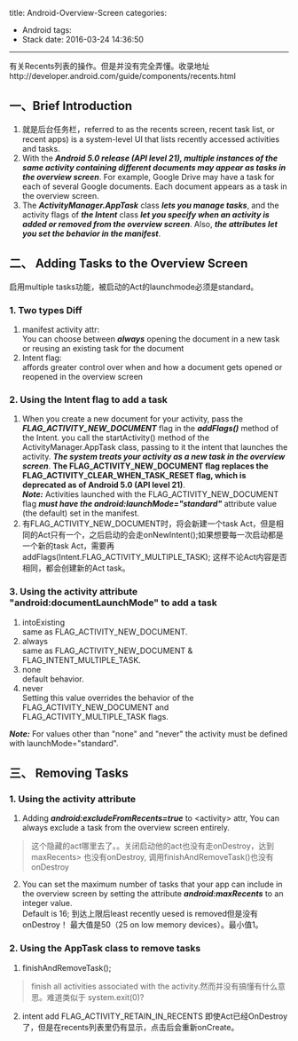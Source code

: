 title: Android-Overview-Screen
categories:
  - Android
tags:
  - Stack
date: 2016-03-24 14:36:50
---
有关Recents列表的操作。但是并没有完全弄懂。收录地址http://developer.android.com/guide/components/recents.html

## 一、Brief Introduction

1. 就是后台任务栏，referred to as the recents screen, recent task list, or recent apps) is a system-level UI that lists recently accessed activities and tasks.
2. With the ***Android 5.0 release (API level 21), multiple instances of the same activity containing different documents may appear as tasks in the overview screen***. For example, Google Drive may have a task for each of several Google documents. Each document appears as a task in the overview screen.
3. The ***ActivityManager.AppTask*** class ***lets you manage tasks***, and the activity flags of ***the Intent*** class ***let you specify when an activity is added or removed from the overview screen***. Also, ***the <activity> attributes let you set the behavior in the manifest***.

## 二、 Adding Tasks to the Overview Screen

启用multiple tasks功能，被启动的Act的launchmode必须是standard。

### 1. Two types Diff

1. manifest activity attr:     
You can choose between ***always*** opening the document in a new task or reusing an existing task for the document
2. Intent flag:    
affords greater control over when and how a document gets opened or reopened in the overview screen

### 2. Using the Intent flag to add a task

1. When you create a new document for your activity, pass the ***FLAG_ACTIVITY_NEW_DOCUMENT*** flag in the ***addFlags()*** method of the Intent. you call the startActivity() method of the ActivityManager.AppTask class, passing to it the intent that launches the activity. ***The system treats your activity as a new task in the overview screen***. **The FLAG_ACTIVITY_NEW_DOCUMENT flag replaces the FLAG_ACTIVITY_CLEAR_WHEN_TASK_RESET flag, which is deprecated as of Android 5.0 (API level 21)**.    
***Note:*** Activities launched with the FLAG_ACTIVITY_NEW_DOCUMENT flag ***must have the android:launchMode="standard"*** attribute value (the default) set in the manifest.
2. 有FLAG_ACTIVITY_NEW_DOCUMENT时，将会新建一个task Act，但是相同的Act只有一个，之后启动的会走onNewIntent();如果想要每一次启动都是一个新的task Act，需要再addFlags(Intent.FLAG_ACTIVITY_MULTIPLE_TASK); 这样不论Act内容是否相同，都会创建新的Act task。

### 3. Using the activity attribute  "android:documentLaunchMode" to add a task

1. intoExisting    
same as FLAG_ACTIVITY_NEW_DOCUMENT.
2. always    
same as FLAG_ACTIVITY_NEW_DOCUMENT & FLAG_INTENT_MULTIPLE_TASK.
3. none    
default behavior.
4. never    
Setting this value overrides the behavior of the FLAG_ACTIVITY_NEW_DOCUMENT and FLAG_ACTIVITY_MULTIPLE_TASK flags.

***Note:*** For values other than "none" and "never" the activity must be defined with launchMode="standard".


## 三、 Removing Tasks

### 1. Using the activity attribute

1. Adding ***android:excludeFromRecents=true*** to \<activity> attr, You can always exclude a task from the overview screen entirely.
> 这个隐藏的act哪里去了。。关闭启动他的act也没有走onDestroy，达到maxRecents> 也没有onDestroy, 调用finishAndRemoveTask()也没有onDestroy
> 

2. You can set the maximum number of tasks that your app can include in the overview screen by setting the <activity> attribute ***android:maxRecents*** to an integer value.     
Default is 16; 到达上限后least recently uesed is removed但是没有onDestroy！ 最大值是50（25 on low memory devices）。最小值1。

### 2. Using the AppTask class to remove tasks

1. finishAndRemoveTask();     
> finish all activities associated with the activity.然而并没有搞懂有什么意思。难道类似于 system.exit(0)?
2. intent add FLAG_ACTIVITY_RETAIN_IN_RECENTS
即使Act已经OnDestroy了，但是在recents列表里仍有显示，点击后会重新onCreate。